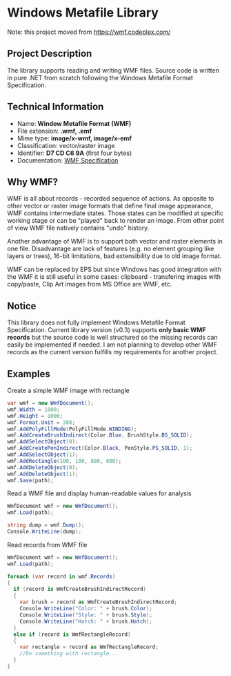 # Windows Metafile Library

Note: this project moved from https://wmf.codeplex.com/

## Project Description
The library supports reading and writing WMF files. Source code is written in pure .NET from scratch following the Windows Metafile Format Specification.

## Technical Information
* Name: **Window Metafile Format (WMF)**
* File extension: **.wmf, .emf**
* Mime type: **image/x-wmf, image/x-emf**
* Classification: vector/raster image
* Identifier: **D7 CD C6 9A** (first four bytes)
* Documentation: [WMF Specification](http://download.microsoft.com/download/5/0/1/501ED102-E53F-4CE0-AA6B-B0F93629DDC6/WindowsMetafileFormat(wmf)Specification.pdf)

## Why WMF?
WMF is all about records - recorded sequence of actions. As opposite to other vector or raster image formats that define final image appearance, WMF contains intermediate states. Those states can be modified at specific working stage or can be "played" back to render an image. From other point of view WMF file natively contains "undo" history.

Another advantage of WMF is to support both vector and raster elements in one file. Disadvantage are lack of features (e.g. no element grouping like layers or trees), 16-bit limitations, bad extensibility due to old image format.

WMF can be replaced by EPS but since Windows has good integration with the WMF it is still useful in some cases: clipboard - transfering images with copy/paste, Clip Art images from MS Office are WMF, etc.

## Notice
This library does not fully implement Windows Metafile Format Specification. Current library version (v0.3) supports **only basic WMF records** but the source code is well structured so the missing records can easily be implemented if needed. I am not planning to develop other WMF records as the current version fulfills my requirements for another project.

## Examples

Create a simple WMF image with rectangle

```csharp
var wmf = new WmfDocument();
wmf.Width = 1000;
wmf.Height = 1000;
wmf.Format.Unit = 288;
wmf.AddPolyFillMode(PolyFillMode.WINDING);
wmf.AddCreateBrushIndirect(Color.Blue, BrushStyle.BS_SOLID);
wmf.AddSelectObject(0);
wmf.AddCreatePenIndirect(Color.Black, PenStyle.PS_SOLID, 1);
wmf.AddSelectObject(1);
wmf.AddRectangle(100, 100, 800, 800);
wmf.AddDeleteObject(0);
wmf.AddDeleteObject(1);
wmf.Save(path);
```

Read a WMF file and display human-readable values for analysis

```csharp
WmfDocument wmf = new WmfDocument();
wmf.Load(path);

string dump = wmf.Dump();
Console.WriteLine(dump);
```

Read records from WMF file

```csharp
WmfDocument wmf = new WmfDocument();
wmf.Load(path);

foreach (var record in wmf.Records)
{
  if (record is WmfCreateBrushIndirectRecord)
  {
    var brush = record as WmfCreateBrushIndirectRecord;
    Console.WriteLine("Color: " + brush.Color);
    Console.WriteLine("Style: " + brush.Style);
    Console.WriteLine("Hatch: " + brush.Hatch);
  }
  else if (record is WmfRectangleRecord)
  {
    var rectangle = record as WmfRectangleRecord;
    //Do something with rectangle...
  }
}
```
